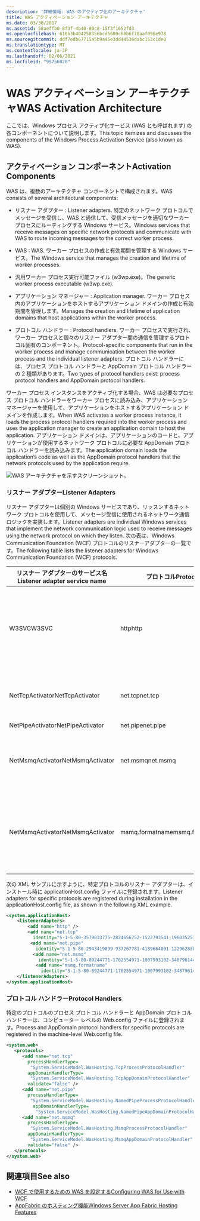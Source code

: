 ```yaml
---
description: '詳細情報: WAS のアクティブ化のアーキテクチャ'
title: WAS アクティベーション アーキテクチャ
ms.date: 03/30/2017
ms.assetid: 58aeffb0-8f3f-4b40-80c8-15f3f1652fd3
ms.openlocfilehash: 616b3b404258356bcd5600c68b6f70aaf096e978
ms.sourcegitcommit: ddf7edb67715a5b9a45e3dd44536dabc153c1de0
ms.translationtype: MT
ms.contentlocale: ja-JP
ms.lasthandoff: 02/06/2021
ms.locfileid: "99756020"
---
```

# <a name="was-activation-architecture"></a><span data-ttu-id="2ad06-103">WAS アクティベーション アーキテクチャ</span><span class="sxs-lookup"><span data-stu-id="2ad06-103">WAS Activation Architecture</span></span>

<span data-ttu-id="2ad06-104">ここでは、Windows プロセス アクティブ化サービス (WAS とも呼ばれます) の各コンポーネントについて説明します。</span><span class="sxs-lookup"><span data-stu-id="2ad06-104">This topic itemizes and discusses the components of the Windows Process Activation Service (also known as WAS).</span></span>  
  
## <a name="activation-components"></a><span data-ttu-id="2ad06-105">アクティベーション コンポーネント</span><span class="sxs-lookup"><span data-stu-id="2ad06-105">Activation Components</span></span>  

 <span data-ttu-id="2ad06-106">WAS は、複数のアーキテクチャ コンポーネントで構成されます。</span><span class="sxs-lookup"><span data-stu-id="2ad06-106">WAS consists of several architectural components:</span></span>  
  
- <span data-ttu-id="2ad06-107">リスナー アダプター : </span><span class="sxs-lookup"><span data-stu-id="2ad06-107">Listener adapters.</span></span> <span data-ttu-id="2ad06-108">特定のネットワーク プロトコルでメッセージを受信し、WAS と通信して、受信メッセージを適切なワーカー プロセスにルーティングする Windows サービス。</span><span class="sxs-lookup"><span data-stu-id="2ad06-108">Windows services that receive messages on specific network protocols and communicate with WAS to route incoming messages to the correct worker process.</span></span>  
  
- <span data-ttu-id="2ad06-109">WAS : </span><span class="sxs-lookup"><span data-stu-id="2ad06-109">WAS.</span></span> <span data-ttu-id="2ad06-110">ワーカー プロセスの作成と有効期間を管理する Windows サービス。</span><span class="sxs-lookup"><span data-stu-id="2ad06-110">The Windows service that manages the creation and lifetime of worker processes.</span></span>  
  
- <span data-ttu-id="2ad06-111">汎用ワーカー プロセス実行可能ファイル (w3wp.exe)。</span><span class="sxs-lookup"><span data-stu-id="2ad06-111">The generic worker process executable (w3wp.exe).</span></span>  
  
- <span data-ttu-id="2ad06-112">アプリケーション マネージャー : </span><span class="sxs-lookup"><span data-stu-id="2ad06-112">Application manager.</span></span> <span data-ttu-id="2ad06-113">ワーカー プロセス内のアプリケーションをホストするアプリケーション ドメインの作成と有効期間を管理します。</span><span class="sxs-lookup"><span data-stu-id="2ad06-113">Manages the creation and lifetime of application domains that host applications within the worker process.</span></span>  
  
- <span data-ttu-id="2ad06-114">プロトコル ハンドラー : </span><span class="sxs-lookup"><span data-stu-id="2ad06-114">Protocol handlers.</span></span> <span data-ttu-id="2ad06-115">ワーカー プロセスで実行され、ワーカー プロセスと個々のリスナー アダプター間の通信を管理するプロトコル固有のコンポーネント。</span><span class="sxs-lookup"><span data-stu-id="2ad06-115">Protocol-specific components that run in the worker process and manage communication between the worker process and the individual listener adapters.</span></span> <span data-ttu-id="2ad06-116">プロトコル ハンドラーには、プロセス プロトコル ハンドラーと AppDomain プロトコル ハンドラーの 2 種類があります。</span><span class="sxs-lookup"><span data-stu-id="2ad06-116">Two types of protocol handlers exist: process protocol handlers and AppDomain protocol handlers.</span></span>  
  
 <span data-ttu-id="2ad06-117">ワーカー プロセス インスタンスをアクティブ化する場合、WAS は必要なプロセス プロトコル ハンドラーをワーカー プロセスに読み込み、アプリケーション マネージャーを使用して、アプリケーションをホストするアプリケーション ドメインを作成します。</span><span class="sxs-lookup"><span data-stu-id="2ad06-117">When WAS activates a worker process instance, it loads the process protocol handlers required into the worker process and uses the application manager to create an application domain to host the application.</span></span> <span data-ttu-id="2ad06-118">アプリケーション ドメインは、アプリケーションのコードと、アプリケーションが使用するネットワーク プロトコルに必要な AppDomain プロトコル ハンドラーを読み込みます。</span><span class="sxs-lookup"><span data-stu-id="2ad06-118">The application domain loads the application’s code as well as the AppDomain protocol handlers that the network protocols used by the application require.</span></span>  
  
 ![WAS アーキテクチャを示すスクリーンショット。](./media/was-activation-architecture/windows-process-application-service-architecture.gif)  
  
### <a name="listener-adapters"></a><span data-ttu-id="2ad06-120">リスナー アダプター</span><span class="sxs-lookup"><span data-stu-id="2ad06-120">Listener Adapters</span></span>  

 <span data-ttu-id="2ad06-121">リスナー アダプターは個別の Windows サービスであり、リッスンするネットワーク プロトコルを使用して、メッセージ受信に使用されるネットワーク通信ロジックを実装します。</span><span class="sxs-lookup"><span data-stu-id="2ad06-121">Listener adapters are individual Windows services that implement the network communication logic used to receive messages using the network protocol on which they listen.</span></span> <span data-ttu-id="2ad06-122">次の表は、Windows Communication Foundation (WCF) プロトコルのリスナーアダプターの一覧です。</span><span class="sxs-lookup"><span data-stu-id="2ad06-122">The following table lists the listener adapters for Windows Communication Foundation (WCF) protocols.</span></span>  
  
|<span data-ttu-id="2ad06-123">リスナー アダプターのサービス名</span><span class="sxs-lookup"><span data-stu-id="2ad06-123">Listener adapter service name</span></span>|<span data-ttu-id="2ad06-124">プロトコル</span><span class="sxs-lookup"><span data-stu-id="2ad06-124">Protocol</span></span>|<span data-ttu-id="2ad06-125">メモ</span><span class="sxs-lookup"><span data-stu-id="2ad06-125">Notes</span></span>|  
|-----------------------------------|--------------|-----------|  
|<span data-ttu-id="2ad06-126">W3SVC</span><span class="sxs-lookup"><span data-stu-id="2ad06-126">W3SVC</span></span>|<span data-ttu-id="2ad06-127">http</span><span class="sxs-lookup"><span data-stu-id="2ad06-127">http</span></span>|<span data-ttu-id="2ad06-128">IIS 7.0 と WCF の両方に対して HTTP アクティベーションを提供する共通コンポーネント。</span><span class="sxs-lookup"><span data-stu-id="2ad06-128">Common component that provides HTTP activation for both IIS 7.0 and WCF.</span></span>|  
|<span data-ttu-id="2ad06-129">NetTcpActivator</span><span class="sxs-lookup"><span data-stu-id="2ad06-129">NetTcpActivator</span></span>|<span data-ttu-id="2ad06-130">net.tcp</span><span class="sxs-lookup"><span data-stu-id="2ad06-130">net.tcp</span></span>|<span data-ttu-id="2ad06-131">NetTcpPortSharing サービスに依存します。</span><span class="sxs-lookup"><span data-stu-id="2ad06-131">Depends on the NetTcpPortSharing service.</span></span>|  
|<span data-ttu-id="2ad06-132">NetPipeActivator</span><span class="sxs-lookup"><span data-stu-id="2ad06-132">NetPipeActivator</span></span>|<span data-ttu-id="2ad06-133">net.pipe</span><span class="sxs-lookup"><span data-stu-id="2ad06-133">net.pipe</span></span>||  
|<span data-ttu-id="2ad06-134">NetMsmqActivator</span><span class="sxs-lookup"><span data-stu-id="2ad06-134">NetMsmqActivator</span></span>|<span data-ttu-id="2ad06-135">net.msmq</span><span class="sxs-lookup"><span data-stu-id="2ad06-135">net.msmq</span></span>|<span data-ttu-id="2ad06-136">WCF ベースのメッセージキューアプリケーションで使用します。</span><span class="sxs-lookup"><span data-stu-id="2ad06-136">For use with WCF-based Message Queuing applications.</span></span>|  
|<span data-ttu-id="2ad06-137">NetMsmqActivator</span><span class="sxs-lookup"><span data-stu-id="2ad06-137">NetMsmqActivator</span></span>|<span data-ttu-id="2ad06-138">msmq.formatname</span><span class="sxs-lookup"><span data-stu-id="2ad06-138">msmq.formatname</span></span>|<span data-ttu-id="2ad06-139">既存のメッセージ キュー アプリケーションとの下位互換性を提供します。</span><span class="sxs-lookup"><span data-stu-id="2ad06-139">Provides backwards compatibility with existing Message Queuing applications.</span></span>|  
  
 <span data-ttu-id="2ad06-140">次の XML サンプルに示すように、特定プロトコルのリスナー アダプターは、インストール時に applicationHost.config ファイルに登録されます。</span><span class="sxs-lookup"><span data-stu-id="2ad06-140">Listener adapters for specific protocols are registered during installation in the applicationHost.config file, as shown in the following XML example.</span></span>  
  
```xml  
<system.applicationHost>  
    <listenerAdapters>  
        <add name="http" />  
        <add name="net.tcp"
          identity="S-1-5-80-3579033775-2824656752-1522793541-1960352512-462907086" />  
         <add name="net.pipe"
           identity="S-1-5-80-2943419899-937267781-4189664001-1229628381-3982115073" />  
          <add name="net.msmq"
            identity="S-1-5-80-89244771-1762554971-1007993102-348796144-2203111529" />  
           <add name="msmq.formatname"
             identity="S-1-5-80-89244771-1762554971-1007993102-348796144-2203111529" />  
    </listenerAdapters>  
</system.applicationHost>  
```  
  
### <a name="protocol-handlers"></a><span data-ttu-id="2ad06-141">プロトコル ハンドラー</span><span class="sxs-lookup"><span data-stu-id="2ad06-141">Protocol Handlers</span></span>  

 <span data-ttu-id="2ad06-142">特定のプロトコルのプロセス プロトコル ハンドラーと AppDomain プロトコル ハンドラーは、コンピューター レベルの Web.config ファイルに登録されます。</span><span class="sxs-lookup"><span data-stu-id="2ad06-142">Process and AppDomain protocol handlers for specific protocols are registered in the machine-level Web.config file.</span></span>  
  
```xml  
<system.web>  
   <protocols>  
      <add name="net.tcp"
        processHandlerType=  
         "System.ServiceModel.WasHosting.TcpProcessProtocolHandler"  
        appDomainHandlerType=  
         "System.ServiceModel.WasHosting.TcpAppDomainProtocolHandler"  
        validate="false" />  
      <add name="net.pipe"
        processHandlerType=  
         "System.ServiceModel.WasHosting.NamedPipeProcessProtocolHandler"  
          appDomainHandlerType=  
           "System.ServiceModel.WasHosting.NamedPipeAppDomainProtocolHandler"/>  
      <add name="net.msmq"  
        processHandlerType=  
         "System.ServiceModel.WasHosting.MsmqProcessProtocolHandler"  
        appDomainHandlerType=  
         "System.ServiceModel.WasHosting.MsmqAppDomainProtocolHandler"  
        validate="false" />  
   </protocols>  
</system.web>  
```  
  
## <a name="see-also"></a><span data-ttu-id="2ad06-143">関連項目</span><span class="sxs-lookup"><span data-stu-id="2ad06-143">See also</span></span>

- [<span data-ttu-id="2ad06-144">WCF で使用するための WAS を設定する</span><span class="sxs-lookup"><span data-stu-id="2ad06-144">Configuring WAS for Use with WCF</span></span>](configuring-the-wpa--service-for-use-with-wcf.md)
- <span data-ttu-id="2ad06-145">[AppFabric のホスティング機能](/previous-versions/appfabric/ee677189(v=azure.10))</span><span class="sxs-lookup"><span data-stu-id="2ad06-145">[Windows Server App Fabric Hosting Features](/previous-versions/appfabric/ee677189(v=azure.10))</span></span>
